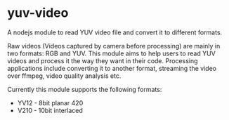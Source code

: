 # yuv-video
A nodejs module to read YUV video file and convert it to different formats.

Raw videos (Videos captured by camera before processing) are mainly in two formats: RGB and YUV. This module aims to help users to read YUV
 videos and process it the way they want in their code. Processing applications include converting it to another format, streaming the video over ffmpeg,
 video quality analysis etc.

Currently this module supports the following formats:
* YV12 - 8bit planar 420
* V210 - 10bit interlaced 
